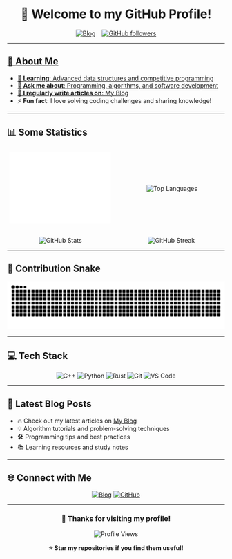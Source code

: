 <div align="center">

# 🌟 Welcome to my GitHub Profile!

<div style="display: flex; justify-content: center; align-items: center; gap: 15px; flex-wrap: wrap;">
  <a href="https://allenge007.github.io/My_Blog/">
    <img src="https://img.shields.io/badge/🌐_My_Blog-Visit_Now-blue?style=for-the-badge" alt="Blog">
  </a>
  <a href="https://github.com/allenge007">
    <img src="https://img.shields.io/github/followers/allenge007?style=for-the-badge&logo=github" alt="GitHub followers">
</div>

</div>

---

## 🚀 About Me

- 🌱 **Learning**: Advanced data structures and competitive programming
- 💬 **Ask me about**: Programming, algorithms, and software development
- 📝 **I regularly write articles on**: [My Blog](https://allenge007.github.io/My_Blog/)
- ⚡ **Fun fact**: I love solving coding challenges and sharing knowledge!

---

## 📊 Some Statistics

<div align="center">

<!-- 第一行：两张卡片 -->
<div style="display: flex; justify-content: space-between; align-items: center; gap: 15px; margin-bottom: 20px;">
  <picture style="flex: 1; margin: 0 5px;">
    <source media="(prefers-color-scheme: dark)" srcset="https://raw.githubusercontent.com/allenge007/cf-stats/main/output/dark_card.svg">
    <img src="https://raw.githubusercontent.com/allenge007/cf-stats/main/output/light_card.svg" alt="Codeforces Stats" style="object-fit: contain; height: 180px; width: 100%;">
  </picture>
  
  <picture style="flex: 1; margin: 0 5px;">
    <source media="(prefers-color-scheme: dark)" srcset="https://github-readme-stats.vercel.app/api/top-langs/?username=allenge007&theme=dark&layout=donut&hide_border=true">
    <img src="https://github-readme-stats.vercel.app/api/top-langs/?username=allenge007&theme=light&layout=donut&hide_border=true" alt="Top Languages" style="object-fit: contain; height: 180px; width: 100%;">
  </picture>
</div>

<!-- 第二行：两张卡片 -->
<!-- 第二行：两张卡片 -->
<div style="display: flex; justify-content: space-between; align-items: center; gap: 10px;">
  <picture style="flex: 1; margin: 0 2px;">
    <source media="(prefers-color-scheme: dark)" srcset="https://github-readme-stats.vercel.app/api?username=allenge007&show_icons=true&theme=dark&hide_border=true">
    <img src="https://github-readme-stats.vercel.app/api?username=allenge007&show_icons=true&theme=light&hide_border=true" alt="GitHub Stats" style="object-fit: contain; height: 150px; width: 100%;">
  </picture>
  
  <picture style="flex: 1; margin: 0 2px;">
    <source media="(prefers-color-scheme: dark)" srcset="https://github-readme-streak-stats.herokuapp.com/?user=allenge007&theme=dark&hide_border=true">
    <img src="https://github-readme-streak-stats.herokuapp.com/?user=allenge007&theme=light&hide_border=true" alt="GitHub Streak" style="object-fit: contain; height: 150px; width: 100%;">
  </picture>
</div>

</div>

---

## 🐍 Contribution Snake

<div align="center">

<picture>
  <source media="(prefers-color-scheme: dark)" srcset="https://raw.githubusercontent.com/allenge007/allenge007/output/github-contribution-grid-snake-dark.svg">
  <source media="(prefers-color-scheme: light)" srcset="https://raw.githubusercontent.com/allenge007/allenge007/output/github-contribution-grid-snake.svg">
  <img alt="github contribution grid snake animation" src="https://raw.githubusercontent.com/allenge007/allenge007/output/github-contribution-grid-snake.svg">
</picture>

</div>

---

## 💻 Tech Stack

<div align="center">

![C++](https://img.shields.io/badge/C++-00599C?style=for-the-badge&logo=c%2B%2B&logoColor=white)
![Python](https://img.shields.io/badge/Python-3776AB?style=for-the-badge&logo=python&logoColor=white)
![Rust](https://img.shields.io/badge/Rust-000000?style=for-the-badge&logo=rust&logoColor=white)
![Git](https://img.shields.io/badge/Git-F05032?style=for-the-badge&logo=git&logoColor=white)
![VS Code](https://img.shields.io/badge/VS_Code-007ACC?style=for-the-badge&logo=visual-studio-code&logoColor=white)

</div>

---

## 📝 Latest Blog Posts

<!-- BLOG-POST-LIST:START -->
- 🔥 Check out my latest articles on [My Blog](https://allenge007.github.io/My_Blog/)
- 💡 Algorithm tutorials and problem-solving techniques
- 🛠️ Programming tips and best practices
- 📚 Learning resources and study notes
<!-- BLOG-POST-LIST:END -->

---

## 🌐 Connect with Me

<div align="center">

[![Blog](https://img.shields.io/badge/Blog-FF5722?style=for-the-badge&logo=blogger&logoColor=white)](https://allenge007.github.io/My_Blog/)
[![GitHub](https://img.shields.io/badge/GitHub-100000?style=for-the-badge&logo=github&logoColor=white)](https://github.com/allenge007)

</div>

---

<div align="center">

### 💫 Thanks for visiting my profile! 

![Profile Views](https://komarev.com/ghpvc/?username=allenge007&color=brightgreen&style=for-the-badge)

**⭐ Star my repositories if you find them useful!**

</div>
